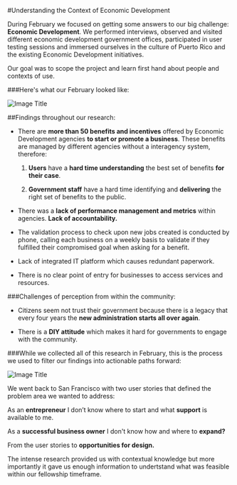 #Understanding the Context of Economic Development


During February we focused on getting some answers to our big challenge: **Economic Development**. We performed interviews, observed and visited different economic development government offices, participated in user testing sessions and immersed ourselves in the culture of Puerto Rico and the existing Economic Development initiatives.

Our goal was to scope the project and learn first hand about people and contexts of use.

###Here's what our February looked like:

![Image Title](http://cl.ly/image/3N371N3N0G2O/Slides_Infographic.png)

##Findings throughout our research:

* There are **more than 50 benefits and incentives** offered by Economic Development agencies **to start or promote a business**. These benefits are managed by different agencies without a interagency system, therefore:

    1. **Users** have a **hard time understanding** the best set of benefits **for their case**.

    2. **Government staff** have a hard time identifying and **delivering** the right set of benefits to the public.


* There was a **lack of performance management and metrics** within agencies. **Lack of accountability.**


* The validation process to check upon new jobs created is conducted by phone, calling each business on a weekly basis to validate if they fulfilled their compromised goal when asking for a benefit.


* Lack of integrated IT platform which causes redundant paperwork.


* There is no clear point of entry for businesses to access services and resources.


###Challenges of perception from within the community:

* Citizens seem not trust their government because there is a legacy that every four years the **new administration starts all over again**.


* There is a **DIY attitude** which makes it hard for governments to engage with the community.


###While we collected all of this research in February, this is the process we used to filter our findings into actionable paths forward:

![Image Title](http://cl.ly/image/0g1e3u224233/unnamed.png)

We went back to San Francisco with two user stories that defined the problem area we wanted to address:

As an **entrepreneur** I don’t know where to start and what **support** is available to me.

As a **successful business owner** I don't know how and where to **expand?**

From the user stories to **opportunities for design.**

The intense research provided us with contextual knowledge but more importantly it gave us enough information to undertstand what was feasible within our fellowship timeframe.






